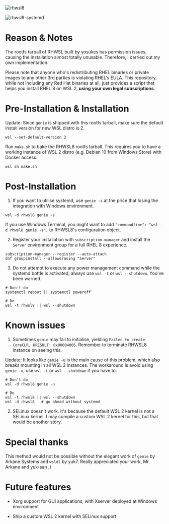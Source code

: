 ![rhwsl8](https://user-images.githubusercontent.com/29014642/89607890-30049980-d8a6-11ea-9374-42569aab3f84.PNG)

![rhwsl8-systemd](https://user-images.githubusercontent.com/29014642/89607996-73f79e80-d8a6-11ea-9641-477290e42611.PNG)

# Reason & Notes

The rootfs tarball of RHWSL built by yosukes has permission issues, causing the installation almost totally unusable. Therefore, I carried out my own implementation.

Please note that anyone who's redistributing RHEL binaries or private images to any other 3rd parties is violating RHEL's EULA. This repository, while not including any Red Hat binaries at all, just provides a script that helps you install RHEL 8 on WSL 2, **using your own legal subscriptions**.

# Pre-Installation & Installation

Update: Since `genie` is shipped with this rootfs tarball, make sure the default install version for new WSL distro is 2.

```
wsl --set-default-version 2
```

Run `make.sh` to bake the RHWSL8 rootfs tarball. This requires you to have a working instance of WSL 2 distro (e.g. Debian 10 from Windows Store) with Docker access.

```
wsl sh make.sh
```

# Post-Installation

1. If you want to utilise systemd, use `genie -s` at the price that losing the integration with Windows environment.

```
wsl -d rhwsl8 genie -s
```

If you use Windows Terminal, you might want to add `"commandline": "wsl -d rhwsl8 genie -s",` to RHWSL8's configuration object.

2. Register your installation with `subscription-manager` and install the `Server` environment group for a full RHEL 8 experience.

```
subscription-manager --register --auto-attach
dnf groupinstall --allowerasing "Server"
```

3. Do not attempt to execute any power management command while the systemd bottle is activated, always use `wsl -t` or `wsl --shutdown`. You've been warned.

```
# Don't do
systemctl reboot || systemctl poweroff

# Do
wsl -t rhwsl8 || wsl --shutdown
```

# Known issues

1. Sometimes `genie` may fail to initialise, yielding `Failed to create CoreCLR, HRESULT: 0x80004005`. Remember to terminate RHWSL8 instance on seeing this.

Update: It looks like `genie -u` is the main cause of this problem, which also breaks mounting in all WSL 2 instances. The workaround is avoid using `genie -u`, use `wsl -t` or `wsl --shutdown` if you have to.

```
# Don't do
wsl -d rhwsl8 genie -u

# Do
wsl -t rhwsl8 || wsl --shutdown
wsl -d rhwsl8   # go ahead without systemd
```

2. SELinux doesn't work. It's because the default WSL 2 kernel is not a SELinux kernel. I may compile a custom WSL 2 kernel for this, but that would be another story.

# Special thanks

This method would not be possible without the elegant work of `genie` by Arkane Systems and `wsldl` by yuk7. Really appreciated your work, Mr. Arkane and yuk-san ;)

# Future features

- Xorg support for GUI applications, with Xserver deployed at Windows environment

- Ship a custom WSL 2 kernel with SELinux support
